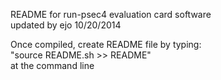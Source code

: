 README for run-psec4 evaluation card software  
updated by ejo 10/20/2014


Once compiled, create README file by typing:  
"source README.sh >> README"  
at the command line

